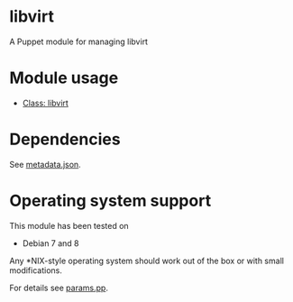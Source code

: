 # libvirt

A Puppet module for managing libvirt

# Module usage

* [Class: libvirt](manifests/init.pp)

# Dependencies

See [metadata.json](metadata.json).

# Operating system support

This module has been tested on

* Debian 7 and 8

Any *NIX-style operating system should work out of the box or with small
modifications.

For details see [params.pp](manifests/params.pp).

